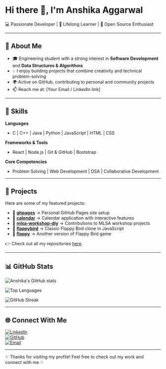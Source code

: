 # Hi there 👋, I'm Anshika Aggarwal

💻 Passionate Developer | 🌱 Lifelong Learner | 🚀 Open Source Enthusiast  

---

## 🌟 About Me
- 🎓 Engineering student with a strong interest in **Software Development** and **Data Structures & Algorithms**  
- 💡 I enjoy building projects that combine creativity and technical problem-solving  
- 🌍 Active on GitHub, contributing to personal and community projects  
- 📫 Reach me at: [Your Email / LinkedIn link]  

---

## 🔧 Skills

**Languages**
- C | C++ | Java | Python | JavaScript | HTML | CSS  

**Frameworks & Tools**
- React | Node.js | Git & GitHub | Bootstrap  

**Core Competencies**
- Problem Solving | Web Development | DSA | Collaborative Development  

---

## 📂 Projects

Here are some of my featured projects:  

- 🔹 [**ghpages**](https://github.com/anshika-1705/ghpages) → Personal GitHub Pages site setup  
- 🔹 [**calendar**](https://github.com/anshika-1705/calendar) → Calendar application with interactive features  
- 🔹 [**mlsa-workshop-diy**](https://github.com/anshika-1705/mlsa-workshop-diy) → Contributions to MLSA workshop projects  
- 🔹 [**flappybird**](https://github.com/anshika-1705/flappybird) → Classic Flappy Bird clone in JavaScript  
- 🔹 [**flappy**](https://github.com/anshika-1705/flappy) → Another version of Flappy Bird game  

👉 Check out all my repositories [here](https://github.com/anshika-1705?tab=repositories).  

---

## 📊 GitHub Stats

![Anshika's GitHub stats](https://github-readme-stats.vercel.app/api?username=anshika-1705&show_icons=true&theme=radical)  

![Top Languages](https://github-readme-stats.vercel.app/api/top-langs/?username=anshika-1705&layout=compact&theme=radical)  

![GitHub Streak](https://github-readme-streak-stats.herokuapp.com/?user=anshika-1705&theme=radical)  

---

## 🌐 Connect With Me

[![LinkedIn](https://img.shields.io/badge/LinkedIn-blue?style=for-the-badge&logo=linkedin)](https://www.linkedin.com/in/anshika-aggarwal-1724b4296/)  
[![GitHub](https://img.shields.io/badge/GitHub-black?style=for-the-badge&logo=github)](https://github.com/anshika-1705)  
[![Email](https://img.shields.io/badge/Email-red?style=for-the-badge&logo=gmail)](mailto:anshikaaggarwal.0504@gmail.com)  

---

✨ Thanks for visiting my profile! Feel free to check out my work and connect with me ✨

